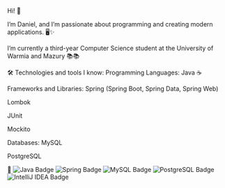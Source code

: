 Hi! 👋

I’m Daniel, and I’m passionate about programming and creating modern applications. 🖥️✨

I’m currently a third-year Computer Science student at the University of Warmia and Mazury 📚📚

🛠 Technologies and tools I know:
Programming Languages:
Java ☕

Frameworks and Libraries:
Spring (Spring Boot, Spring Data, Spring Web)

Lombok

JUnit

Mockito

Databases:
MySQL

PostgreSQL

🌟
<img src="https://img.shields.io/badge/Java-ED8B00?style=for-the-badge&logo=java&logoColor=white" alt="Java Badge" /> <img src="https://img.shields.io/badge/Spring-6DB33F?style=for-the-badge&logo=spring&logoColor=white" alt="Spring Badge" /> <img src="https://img.shields.io/badge/MySQL-4479A1?style=for-the-badge&logo=mysql&logoColor=white" alt="MySQL Badge" /> <img src="https://img.shields.io/badge/PostgreSQL-316192?logo=postgresql&logoColor=white" alt="PostgreSQL Badge" /> <img src="https://img.shields.io/badge/IntelliJ%20IDEA-000000?style=for-the-badge&logo=intellij-idea&logoColor=white" alt="IntelliJ IDEA Badge" />
